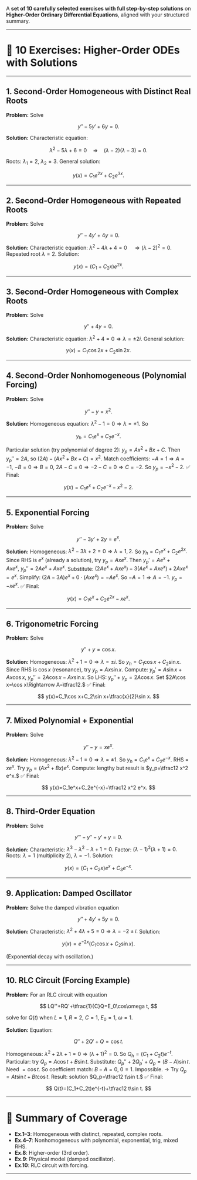 A **set of 10 carefully selected exercises with full step-by-step solutions** on **Higher-Order Ordinary Differential Equations**, aligned with your structured summary.

---

# 🌟 10 Exercises: Higher-Order ODEs with Solutions

---

## **1. Second-Order Homogeneous with Distinct Real Roots**

**Problem:** Solve

$$
y''-5y'+6y=0.
$$

**Solution:**
Characteristic equation:

$$
\lambda^2-5\lambda+6=0 \quad\Rightarrow\quad (\lambda-2)(\lambda-3)=0.
$$

Roots: $\lambda_1=2,\ \lambda_2=3.$
General solution:

$$
y(x)=C_1e^{2x}+C_2e^{3x}.
$$

---

## **2. Second-Order Homogeneous with Repeated Roots**

**Problem:** Solve

$$
y''-4y'+4y=0.
$$

**Solution:**
Characteristic equation:
$\lambda^2-4\lambda+4=0 \quad\Rightarrow (\lambda-2)^2=0.$
Repeated root $\lambda=2.$
Solution:

$$
y(x)=(C_1+C_2x)e^{2x}.
$$

---

## **3. Second-Order Homogeneous with Complex Roots**

**Problem:** Solve

$$
y''+4y=0.
$$

**Solution:**
Characteristic equation: $\lambda^2+4=0 \Rightarrow \lambda=\pm 2i.$
General solution:

$$
y(x)=C_1\cos 2x+C_2\sin 2x.
$$

---

## **4. Second-Order Nonhomogeneous (Polynomial Forcing)**

**Problem:** Solve

$$
y''-y=x^2.
$$

**Solution:**
Homogeneous equation: $\lambda^2-1=0\Rightarrow \lambda=\pm1.$
So

$$
y_h=C_1e^x+C_2e^{-x}.
$$

Particular solution (try polynomial of degree 2): $y_p=Ax^2+Bx+C.$
Then $y_p''=2A,$ so
$(2A)-(Ax^2+Bx+C)=x^2.$
Match coefficients:
$-A=1\Rightarrow A=-1,$
$-B=0\Rightarrow B=0,$
$2A-C=0\Rightarrow -2-C=0\Rightarrow C=-2.$
So $y_p=-x^2-2.$
✅ Final:

$$
y(x)=C_1e^x+C_2e^{-x}-x^2-2.
$$

---

## **5. Exponential Forcing**

**Problem:** Solve

$$
y''-3y'+2y=e^{x}.
$$

**Solution:**
Homogeneous: $\lambda^2-3\lambda+2=0 \Rightarrow \lambda=1,2.$
So
$y_h=C_1e^x+C_2e^{2x}.$
Since RHS is $e^x$ (already a solution), try $y_p=Ax e^x.$
Then $y_p'=Ae^x+Ax e^x,\ y_p''=2Ae^x+Ax e^x.$
Substitute:
$(2Ae^x+Ax e^x)-3(Ae^x+Ax e^x)+2Ax e^x=e^x.$
Simplify: $(2A-3A)e^x+0\cdot (Ax e^x)=-Ae^x.$
So $-A=1\Rightarrow A=-1.$
$y_p=-x e^x.$
✅ Final:

$$
y(x)=C_1e^x+C_2e^{2x}-x e^x.
$$

---

## **6. Trigonometric Forcing**

**Problem:** Solve

$$
y''+y=\cos x.
$$

**Solution:**
Homogeneous: $\lambda^2+1=0\Rightarrow \lambda=\pm i.$
So
$y_h=C_1\cos x+C_2\sin x.$
Since RHS is $\cos x$ (resonance), try $y_p=Ax\sin x.$
Compute:
$y_p'=A\sin x+Ax\cos x,\ y_p''=2A\cos x -Ax\sin x.$
So LHS: $y_p''+y_p=2A\cos x.$
Set $2A\cos x=\cos x\Rightarrow A=\tfrac12.$
✅ Final:

$$
y(x)=C_1\cos x+C_2\sin x+\tfrac{x}{2}\sin x.
$$

---

## **7. Mixed Polynomial + Exponential**

**Problem:** Solve

$$
y''-y=x e^{x}.
$$

**Solution:**
Homogeneous: $\lambda^2-1=0\Rightarrow \lambda=\pm 1.$
So $y_h=C_1e^x+C_2e^{-x}.$
RHS = $x e^x.$ Try $y_p=(Ax^2+Bx)e^x.$
Compute: lengthy but result is $y_p=\tfrac12 x^2 e^x.$
✅ Final:

$$
y(x)=C_1e^x+C_2e^{-x}+\tfrac12 x^2 e^x.
$$

---

## **8. Third-Order Equation**

**Problem:** Solve

$$
y'''-y''-y'+y=0.
$$

**Solution:**
Characteristic: $\lambda^3-\lambda^2-\lambda+1=0.$
Factor: $(\lambda-1)^2(\lambda+1)=0.$
Roots: $\lambda=1$ (multiplicity 2), $\lambda=-1.$
Solution:

$$
y(x)=(C_1+C_2x)e^x+C_3e^{-x}.
$$

---

## **9. Application: Damped Oscillator**

**Problem:** Solve the damped vibration equation

$$
y''+4y'+5y=0.
$$

**Solution:**
Characteristic: $\lambda^2+4\lambda+5=0\Rightarrow \lambda=-2\pm i.$
Solution:

$$
y(x)=e^{-2x}(C_1\cos x+C_2\sin x).
$$

(Exponential decay with oscillation.)

---

## **10. RLC Circuit (Forcing Example)**

**Problem:** For an RLC circuit with equation

$$
LQ''+RQ'+\tfrac{1}{C}Q=E_0\cos\omega t,
$$

solve for $Q(t)$ when $L=1,\ R=2,\ C=1,\ E_0=1,\ \omega=1.$

**Solution:**
Equation:

$$
Q''+2Q'+Q=\cos t.
$$

Homogeneous: $\lambda^2+2\lambda+1=0\Rightarrow (\lambda+1)^2=0.$
So
$Q_h=(C_1+C_2t)e^{-t}.$
Particular: try $Q_p=A\cos t+B\sin t.$
Substitute: $Q_p''+2Q_p'+Q_p=(B-A)\sin t.$
Need $= \cos t.$ So coefficient match: $B-A=0,\ 0=1.$ Impossible.
→ Try $Q_p=At\sin t+Bt\cos t.$
Result: solution $Q_p=\tfrac12 t\sin t.$
✅ Final:

$$
Q(t)=(C_1+C_2t)e^{-t}+\tfrac12 t\sin t.
$$

---

# 📌 Summary of Coverage

* **Ex.1–3**: Homogeneous with distinct, repeated, complex roots.
* **Ex.4–7**: Nonhomogeneous with polynomial, exponential, trig, mixed RHS.
* **Ex.8**: Higher-order (3rd order).
* **Ex.9**: Physical model (damped oscillator).
* **Ex.10**: RLC circuit with forcing.

---




